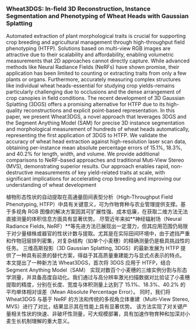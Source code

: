 ### Wheat3DGS: In-field 3D Reconstruction, Instance Segmentation and Phenotyping of Wheat Heads with Gaussian Splatting

Automated extraction of plant morphological traits is crucial for supporting crop breeding and agricultural management through high-throughput field phenotyping (HTFP). Solutions based on multi-view RGB images are attractive due to their scalability and affordability, enabling volumetric measurements that 2D approaches cannot directly capture. While advanced methods like Neural Radiance Fields (NeRFs) have shown promise, their application has been limited to counting or extracting traits from only a few plants or organs. Furthermore, accurately measuring complex structures like individual wheat heads-essential for studying crop yields-remains particularly challenging due to occlusions and the dense arrangement of crop canopies in field conditions. The recent development of 3D Gaussian Splatting (3DGS) offers a promising alternative for HTFP due to its high-quality reconstructions and explicit point-based representation. In this paper, we present Wheat3DGS, a novel approach that leverages 3DGS and the Segment Anything Model (SAM) for precise 3D instance segmentation and morphological measurement of hundreds of wheat heads automatically, representing the first application of 3DGS to HTFP. We validate the accuracy of wheat head extraction against high-resolution laser scan data, obtaining per-instance mean absolute percentage errors of 15.1%, 18.3%, and 40.2% for length, width, and volume. We provide additional comparisons to NeRF-based approaches and traditional Muti-View Stereo (MVS), demonstrating superior results. Our approach enables rapid, non-destructive measurements of key yield-related traits at scale, with significant implications for accelerating crop breeding and improving our understanding of wheat development

植物形态性状的自动提取在高通量田间表型分析（High-Throughput Field Phenotyping, HTFP）中具有关键意义，可为作物育种与农业管理提供支撑。基于多视角 RGB 图像的解决方案因其可扩展性强、成本低廉，在获取二维方法无法直接测量的体积信息方面具有显著优势。
尽管近年来如**神经辐射场（Neural Radiance Fields, NeRF）**等先进方法已展现出一定潜力，但其应用范围仍局限于对少量植株或器官的性状计数与提取。尤其是在实际田间环境中，由于遮挡严重和作物冠层排列密集，对复杂结构（如单个小麦穗）的精确测量仍是极具挑战性的任务。
三维高斯投影（3D Gaussian Splatting, 3DGS）的最新发展为 HTFP 提供了一种具有前景的替代方案，得益于其高质量重建能力与显式点表示的特点。
本文提出了一种新方法 Wheat3DGS，首次将 3DGS 应用于 HTFP，结合 Segment Anything Model（SAM） 实现对数百个小麦穗的三维实例分割与形态学测量，并具备高度自动化。我们通过与高分辨率激光扫描数据对比验证了小麦穗提取的精度，分别在长度、宽度与体积测量上达到了 15.1%、18.3%、40.2% 的平均单体相对误差（Mean Absolute Percentage Error）。
同时，我们将 Wheat3DGS 与基于 NeRF 的方法和传统的多视角立体重建（Multi-View Stereo, MVS）进行了对比，结果显示其在性能上具有显著优势。
该方法实现了对关键产量相关性状的快速、非破坏性测量，可大规模部署，具有加速作物育种和加深对小麦生长机制理解的重大意义。
